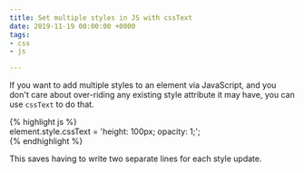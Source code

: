 ```yaml
---
title: Set multiple styles in JS with cssText
date: 2019-11-19 00:00:00 +0000
tags:
- css
- js

---
```

If you want to add multiple styles to an element via JavaScript, and you don't care about over-riding any existing style attribute it may have, you can use `cssText` to do that.

{% highlight js %}  
element.style.cssText = 'height: 100px; opacity: 1;';  
{% endhighlight %}

This saves having to write two separate lines for each style update.